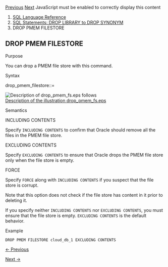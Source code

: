[Previous](DROP-PLUGGABLE-DATABASE.md) [Next](DROP-PROCEDURE.md)
JavaScript must be enabled to correctly display this content

  1. [SQL Language Reference ](index.md)
  2. [ SQL Statements: DROP LIBRARY to DROP SYNONYM](SQL-Statements-DROP-LIBRARY-to-DROP-SYNONYM.md)
  3. DROP PMEM FILESTORE

## DROP PMEM FILESTORE

Purpose

You can drop a PMEM file store with this command.

Syntax

drop_pmem_filestore::=

  

![Description of drop_pmem_fs.eps
follows](https://docs.oracle.com/en/database/oracle/oracle-database/23/sqlrf/img/drop_pmem_fs.gif)  
[Description of the illustration drop_pmem_fs.eps](img_text/drop_pmem_fs.md)

  

Semantics

INCLUDING CONTENTS

Specify `INCLUDING CONTENTS` to confirm that Oracle should remove all the
files in the PMEM file store.

EXCLUDING CONTENTS

Specify `EXCLUDING CONTENTS` to ensure that Oracle drops the PMEM file store
only when the file store is empty.

FORCE

Specify `FORCE` along with `INCLUDING CONTENTS` if you suspect that the file
store is corrupt.

Note that this option does not check if the file store has content in it prior
to deleting it.

If you specify neither `INCLUDING CONTENTS` nor `EXCLUDING CONTENTS`, you must
ensure that the file store is empty. `EXCLUDING CONTENTS` is the default
behavior.

Example

    
    
    DROP PMEM FILESTORE cloud_db_1 EXCLUDING CONTENTS


[← Previous](DROP-PLUGGABLE-DATABASE.md)

[Next →](DROP-PROCEDURE.md)
